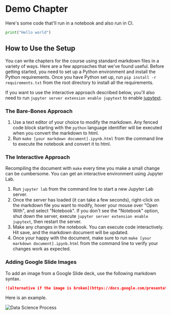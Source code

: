 # Demo Chapter

Here's some code that'll run in a notebook and also run in CI.

```python
print("Hello world")
```

## How to Use the Setup

You can write chapters for the course using standard markdown files in a variety of ways. Here are a few approaches that we've found useful. Before getting started, you need to set up a Python environment and install the Python requirements. Once you have Python set up, run `pip install -r requirements.txt` from the root directory to install all the requirements. 

If you want to use the interactive approach described below, you'll also need to run `jupyter server extension enable jupytext` to enable [jupytext](https://jupytext.readthedocs.io/en/latest/index.html).

### The Bare-Bones Approach

1. Use a text editor of your choice to modify the markdown. Any fenced code block starting with the `python` language identifier will be executed when you convert the markdown to html.
2. Run `make [your markdown document].ipynb.html` from the command line to execute the notebook and convert it to html.

### The Interactive Approach

Recompiling the document with `make` every time you make a small change can be cumbersome. You can get an interactive environment using Jupyter Lab.

1. Run `jupyter lab` from the command line to start a new Jupyter Lab server.
2. Once the server has loaded (it can take a few seconds), right-click on the markdown file you want to modify, hover your mouse over "Open With", and select "Notebook". If you don't see the "Notebook" option, shut down the server, execute `jupyter server extension enable jupytext`, then restart the server. 
3. Make any changes in the notebook. You can execute code interactively. Hit save, and the markdown document will be updated.
4. Once your happy with the document, make sure to run `make [your markdown document].ipynb.html` from the command line to verify your changes work as expected.

### Adding Google Slide Images

To add an image from a Google Slide deck, use the following markdown syntax.

```markdown
![alternative if the image is broken](https://docs.google.com/presentation/d/<presentation identifier>/export/png?pageid=<slide identifier without the .id prefix>)
```

Here is an example.

![Data Science Process](https://docs.google.com/presentation/d/114QYFmKuJ2M5E3tlBw8Gwu2xI09tb8gnrKrNkMY9CG4/export/png?pageid=g145cde68be4_0_70)
